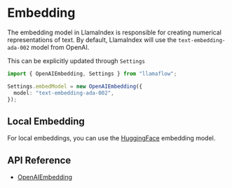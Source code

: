 # Embedding

The embedding model in LlamaIndex is responsible for creating numerical representations of text. By default, LlamaIndex will use the `text-embedding-ada-002` model from OpenAI.

This can be explicitly updated through `Settings`

```typescript
import { OpenAIEmbedding, Settings } from "llamaflow";

Settings.embedModel = new OpenAIEmbedding({
  model: "text-embedding-ada-002",
});
```

## Local Embedding

For local embeddings, you can use the [HuggingFace](./available_embeddings/huggingface.md) embedding model.

## API Reference

- [OpenAIEmbedding](../../api/classes/OpenAIEmbedding.md)
